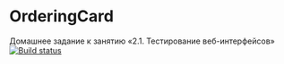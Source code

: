 # OrderingCard
Домашнее задание к занятию «2.1. Тестирование веб-интерфейсов»
[![Build status](https://ci.appveyor.com/api/projects/status/w0bk5eqq0a8yemcg?svg=true)](https://ci.appveyor.com/project/Mariia-bel/orderingcard)

